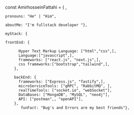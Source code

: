 
       
       
       
       
     
       
   const AmirhosseinFattahi = {    ,
   
    pronouns: "He" | "Him",    
    
    aboutMe: "I'm fullstack developer "}, 
    
    myStack: {
    
    frontEnd: { 
 
          Hyper Text Markup Language: ["html","css",],  
          Language:["javascript",],
          frameworks: ["react.js", "next.js",],
          css frameworks:["bootstrap","tailwind",],  
        },        
        
        backEnd: {             
          frameworks: ["Express.js", "fastify",],                   
          microServiceTools: ["gRPC", "RabbitMQ", ],
          realTimeTools: ["socket.io", "webSocket"],
          DataBases: ["MongoDB", "MySQL", "neo4j"],
          API: ["postman",, "openAPI"],
        }, 
           funFact: "Bug's and Errors are my best friends"},
